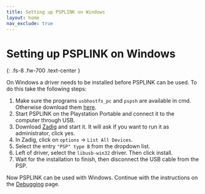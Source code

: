```yaml
---
title: Setting up PSPLINK on Windows
layout: home
nav_exclude: true
---
```


# Setting up PSPLINK on Windows
{: .fs-8 .fw-700 .text-center }

On Windows a driver needs to be installed before PSPLINK can be used. To do this take the following steps:

1. Make sure the programs `usbhostfs_pc` and `pspsh` are available in cmd. Otherwise download them [here](https://github.com/pspdev/psplinkusb/releases/download/latest/pspsh-windows.zip).
2. Start PSPLINK on the Playstation Portable and connect it to the computer through USB.
3. Download [Zadig](https://zadig.akeo.ie/) and start it. It will ask if you want to run it as administrator, click yes.
4. In Zadig, click on `options` -> `List All Devices`.
5. Select the entry `"PSP" type B` from the dropdown list.
6. Left of driver, select the `libusb-win32` driver. Then click install.
7. Wait for the installation to finish, then disconnect the USB cable from the PSP.

Now PSPLINK can be used with Windows. Continue with the instructions on the [Debugging](../debugging.html) page.

